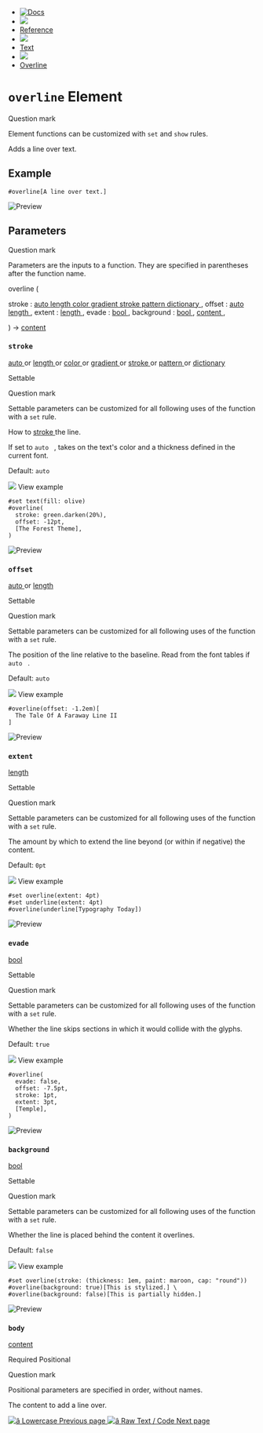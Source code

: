   * [ ![Docs](/assets/icons/16-docs-dark.svg) ](/docs)
  * ![](/assets/icons/16-arrow-right.svg)
  * [ Reference ](/docs/reference/)
  * ![](/assets/icons/16-arrow-right.svg)
  * [ Text ](/docs/reference/text/)
  * ![](/assets/icons/16-arrow-right.svg)
  * [ Overline ](/docs/reference/text/overline/)

#  ` overline ` Element

Question mark

Element functions can be customized with ` set ` and  ` show ` rules.

Adds a line over text.

##  Example

    
    
    #overline[A line over text.]
    

![Preview](/assets/docs/BQmJqK4pMIkZOu3QEFxsZAAAAAAAAAAA.png)

##  Parameters

Question mark

Parameters are the inputs to a function. They are specified in parentheses
after the function name.

overline  (

stroke  :  [ auto ](/docs/reference/foundations/auto/) [ length
](/docs/reference/layout/length/) [ color ](/docs/reference/visualize/color/)
[ gradient ](/docs/reference/visualize/gradient/) [ stroke
](/docs/reference/visualize/stroke/) [ pattern
](/docs/reference/visualize/pattern/) [ dictionary
](/docs/reference/foundations/dictionary/) ,  offset  :  [ auto
](/docs/reference/foundations/auto/) [ length
](/docs/reference/layout/length/) ,  extent  :  [ length
](/docs/reference/layout/length/) ,  evade  :  [ bool
](/docs/reference/foundations/bool/) ,  background  :  [ bool
](/docs/reference/foundations/bool/) ,  [ content
](/docs/reference/foundations/content/) ,

)  -> [ content ](/docs/reference/foundations/content/)

###  ` stroke `

[ auto ](/docs/reference/foundations/auto/) or  [ length
](/docs/reference/layout/length/) or  [ color
](/docs/reference/visualize/color/) or  [ gradient
](/docs/reference/visualize/gradient/) or  [ stroke
](/docs/reference/visualize/stroke/) or  [ pattern
](/docs/reference/visualize/pattern/) or  [ dictionary
](/docs/reference/foundations/dictionary/)

Settable

Question mark

Settable parameters can be customized for all following uses of the function
with a ` set ` rule.

How to [ stroke ](/docs/reference/visualize/stroke/ "stroke") the line.

If set to ` auto  ` , takes on the text's color and a thickness defined in the
current font.

Default: ` auto  `

![](/assets/icons/16-arrow-right.svg) View example

    
    
    #set text(fill: olive)
    #overline(
      stroke: green.darken(20%),
      offset: -12pt,
      [The Forest Theme],
    )
    

![Preview](/assets/docs/jXEAZxd9NFnCtgcbDVlzIQAAAAAAAAAA.png)

###  ` offset `

[ auto ](/docs/reference/foundations/auto/) or  [ length
](/docs/reference/layout/length/)

Settable

Question mark

Settable parameters can be customized for all following uses of the function
with a ` set ` rule.

The position of the line relative to the baseline. Read from the font tables
if ` auto  ` .

Default: ` auto  `

![](/assets/icons/16-arrow-right.svg) View example

    
    
    #overline(offset: -1.2em)[
      The Tale Of A Faraway Line II
    ]
    

![Preview](/assets/docs/AUBIhMOFPefmpe2mV6TTrgAAAAAAAAAA.png)

###  ` extent `

[ length ](/docs/reference/layout/length/)

Settable

Question mark

Settable parameters can be customized for all following uses of the function
with a ` set ` rule.

The amount by which to extend the line beyond (or within if negative) the
content.

Default: ` 0pt  `

![](/assets/icons/16-arrow-right.svg) View example

    
    
    #set overline(extent: 4pt)
    #set underline(extent: 4pt)
    #overline(underline[Typography Today])
    

![Preview](/assets/docs/11dFhng73-PPcouY1kGuxAAAAAAAAAAA.png)

###  ` evade `

[ bool ](/docs/reference/foundations/bool/)

Settable

Question mark

Settable parameters can be customized for all following uses of the function
with a ` set ` rule.

Whether the line skips sections in which it would collide with the glyphs.

Default: ` true  `

![](/assets/icons/16-arrow-right.svg) View example

    
    
    #overline(
      evade: false,
      offset: -7.5pt,
      stroke: 1pt,
      extent: 3pt,
      [Temple],
    )
    

![Preview](/assets/docs/4typb8n1rt84GcGKwEvmQAAAAAAAAAAA.png)

###  ` background `

[ bool ](/docs/reference/foundations/bool/)

Settable

Question mark

Settable parameters can be customized for all following uses of the function
with a ` set ` rule.

Whether the line is placed behind the content it overlines.

Default: ` false  `

![](/assets/icons/16-arrow-right.svg) View example

    
    
    #set overline(stroke: (thickness: 1em, paint: maroon, cap: "round"))
    #overline(background: true)[This is stylized.] \
    #overline(background: false)[This is partially hidden.]
    

![Preview](/assets/docs/J1qF0GrkgS3hBoWTovrZ_AAAAAAAAAAA.png)

###  ` body `

[ content ](/docs/reference/foundations/content/)

Required  Positional

Question mark

Positional parameters are specified in order, without names.

The content to add a line over.

[ ![â](/assets/icons/16-arrow-right.svg) Lowercase  Previous page
](/docs/reference/text/lower/) [ ![â](/assets/icons/16-arrow-right.svg) Raw
Text / Code  Next page  ](/docs/reference/text/raw/)

